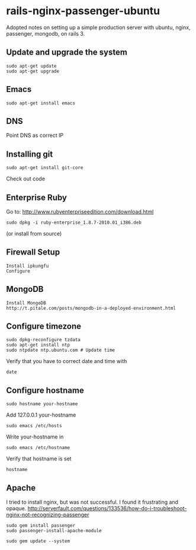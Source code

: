 rails-nginx-passenger-ubuntu
============================

Adopted notes on setting up a simple production server with ubuntu,
nginx, passenger, mongodb, on rails 3.

Update and upgrade the system
-------------------------------

    sudo apt-get update
    sudo apt-get upgrade

Emacs
-----

    sudo apt-get install emacs

DNS
---

Point DNS as correct IP

Installing git
----------------

    sudo apt-get install git-core

Check out code

Enterprise Ruby
---

Go to:
http://www.rubyenterpriseedition.com/download.html

    sudo dpkg -i ruby-enterprise_1.8.7-2010.01_i386.deb

(or install from source)


Firewall Setup
--------------

    Install ipkungfu
    Configure

MongoDB
-------

    Install MongoDB 
    http://t.pitale.com/posts/mongodb-in-a-deployed-environment.html

Configure timezone
-------------------

    sudo dpkg-reconfigure tzdata
    sudo apt-get install ntp
    sudo ntpdate ntp.ubuntu.com # Update time
    
Verify that you have to correct date and time with

    date

Configure hostname
-------------------

    sudo hostname your-hostname

Add 127.0.0.1 your-hostname

    sudo emacs /etc/hosts
    
Write your-hostname in 
    
    sudo emacs /etc/hostname
    
Verify that hostname is set
    
    hostname

Apache 
-------

I tried to install nginx, but was not successful. I found it frustrating and opaque. http://serverfault.com/questions/133536/how-do-i-troubleshoot-nginx-not-recognizing-passenger

    sudo gem install passenger
    sudo passenger-install-apache-module

    sudo gem update --system

